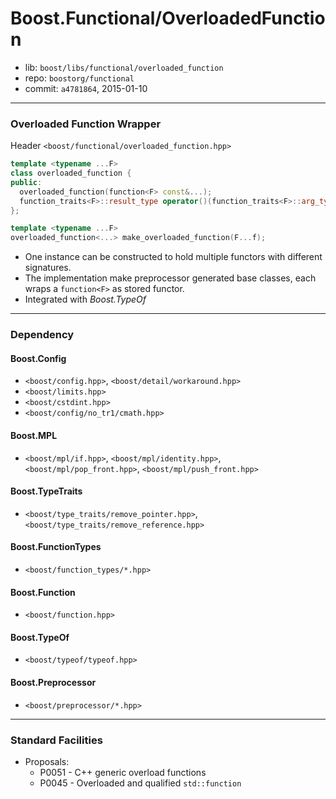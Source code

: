 # Boost.Functional/OverloadedFunction

* lib: `boost/libs/functional/overloaded_function`
* repo: `boostorg/functional`
* commit: `a4781864`, 2015-01-10

------
### Overloaded Function Wrapper

Header `<boost/functional/overloaded_function.hpp>`

```c++
template <typename ...F>
class overloaded_function {
public:
  overloaded_function(function<F> const&...);
  function_traits<F>::result_type operator()(function_traits<F>::arg_type...) const; // for each signature
};

template <typename ...F>
overloaded_function<...> make_overloaded_function(F...f);
```

* One instance can be constructed to hold multiple functors with different signatures.
* The implementation make preprocessor generated base classes, each wraps a `function<F>` as stored functor.
* Integrated with *Boost.TypeOf*

------
### Dependency

#### Boost.Config

* `<boost/config.hpp>`, `<boost/detail/workaround.hpp>`
* `<boost/limits.hpp>`
* `<boost/cstdint.hpp>`
* `<boost/config/no_tr1/cmath.hpp>`

#### Boost.MPL

* `<boost/mpl/if.hpp>`, `<boost/mpl/identity.hpp>`, `<boost/mpl/pop_front.hpp>`, `<boost/mpl/push_front.hpp>`

#### Boost.TypeTraits

* `<boost/type_traits/remove_pointer.hpp>`, `<boost/type_traits/remove_reference.hpp>`

#### Boost.FunctionTypes

* `<boost/function_types/*.hpp>`

#### Boost.Function

* `<boost/function.hpp>`

#### Boost.TypeOf

* `<boost/typeof/typeof.hpp>`

#### Boost.Preprocessor

* `<boost/preprocessor/*.hpp>`

------
### Standard Facilities

* Proposals:
  * P0051 - C++ generic overload functions
  * P0045 - Overloaded and qualified `std::function`
